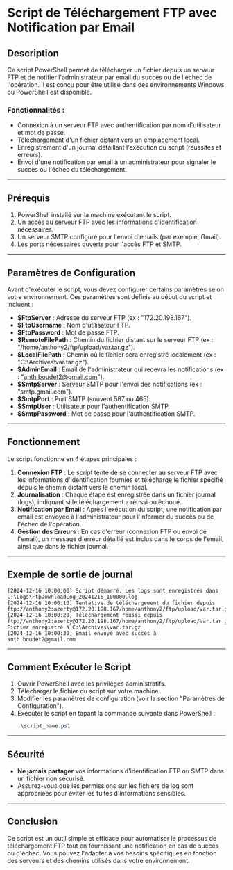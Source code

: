 # Script de Téléchargement FTP avec Notification par Email

## Description

Ce script PowerShell permet de télécharger un fichier depuis un serveur FTP et de notifier l'administrateur par email du succès ou de l'échec de l'opération. Il est conçu pour être utilisé dans des environnements Windows où PowerShell est disponible.

### Fonctionnalités :
- Connexion à un serveur FTP avec authentification par nom d'utilisateur et mot de passe.
- Téléchargement d'un fichier distant vers un emplacement local.
- Enregistrement d'un journal détaillant l'exécution du script (réussites et erreurs).
- Envoi d'une notification par email à un administrateur pour signaler le succès ou l'échec du téléchargement.

---

## Prérequis

1. PowerShell installé sur la machine exécutant le script.
2. Un accès au serveur FTP avec les informations d'identification nécessaires.
3. Un serveur SMTP configuré pour l'envoi d'emails (par exemple, Gmail).
4. Les ports nécessaires ouverts pour l'accès FTP et SMTP.

---

## Paramètres de Configuration

Avant d'exécuter le script, vous devez configurer certains paramètres selon votre environnement. Ces paramètres sont définis au début du script et incluent :

- **$FtpServer** : Adresse du serveur FTP (ex : "172.20.198.167").
- **$FtpUsername** : Nom d'utilisateur FTP.
- **$FtpPassword** : Mot de passe FTP.
- **$RemoteFilePath** : Chemin du fichier distant sur le serveur FTP (ex : "/home/anthony2/ftp/upload/var.tar.gz").
- **$LocalFilePath** : Chemin où le fichier sera enregistré localement (ex : "C:\Archives\var.tar.gz").
- **$AdminEmail** : Email de l'administrateur qui recevra les notifications (ex : "anth.boudet2@gmail.com").
- **$SmtpServer** : Serveur SMTP pour l'envoi des notifications (ex : "smtp.gmail.com").
- **$SmtpPort** : Port SMTP (souvent 587 ou 465).
- **$SmtpUser** : Utilisateur pour l'authentification SMTP.
- **$SmtpPassword** : Mot de passe pour l'authentification SMTP.

---

## Fonctionnement

Le script fonctionne en 4 étapes principales :

1. **Connexion FTP** : Le script tente de se connecter au serveur FTP avec les informations d'identification fournies et télécharge le fichier spécifié depuis le chemin distant vers le chemin local.
2. **Journalisation** : Chaque étape est enregistrée dans un fichier journal (logs), indiquant si le téléchargement a réussi ou échoué.
3. **Notification par Email** : Après l'exécution du script, une notification par email est envoyée à l'administrateur pour l'informer du succès ou de l'échec de l'opération.
4. **Gestion des Erreurs** : En cas d'erreur (connexion FTP ou envoi de l'email), un message d'erreur détaillé est inclus dans le corps de l'email, ainsi que dans le fichier journal.

---

## Exemple de sortie de journal

```
[2024-12-16 10:00:00] Script démarré. Les logs sont enregistrés dans C:\Logs\FtpDownloadLog_20241216_100000.log
[2024-12-16 10:00:10] Tentative de téléchargement du fichier depuis ftp://anthony2:azerty@172.20.198.167/home/anthony2/ftp/upload/var.tar.gz...
[2024-12-16 10:00:20] Téléchargement réussi depuis ftp://anthony2:azerty@172.20.198.167/home/anthony2/ftp/upload/var.tar.gz. Fichier enregistré à C:\Archives\var.tar.gz
[2024-12-16 10:00:30] Email envoyé avec succès à anth.boudet2@gmail.com
```

---

## Comment Exécuter le Script

1. Ouvrir PowerShell avec les privilèges administratifs.
2. Télécharger le fichier du script sur votre machine.
3. Modifier les paramètres de configuration (voir la section "Paramètres de Configuration").
4. Exécuter le script en tapant la commande suivante dans PowerShell :
   ```powershell
   .\script_name.ps1
   ```

---

## Sécurité

- **Ne jamais partager** vos informations d'identification FTP ou SMTP dans un fichier non sécurisé.
- Assurez-vous que les permissions sur les fichiers de log sont appropriées pour éviter les fuites d'informations sensibles.

---

## Conclusion

Ce script est un outil simple et efficace pour automatiser le processus de téléchargement FTP tout en fournissant une notification en cas de succès ou d'échec. Vous pouvez l'adapter à vos besoins spécifiques en fonction des serveurs et des chemins utilisés dans votre environnement.
